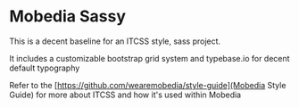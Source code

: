 # Mobedia Sassy

This is a decent baseline for an ITCSS style, sass project.

It includes a customizable bootstrap grid system and typebase.io for decent
default typography

Refer to the [https://github.com/wearemobedia/style-guide](Mobedia Style Guide)
for more about ITCSS and how it's used within Mobedia

